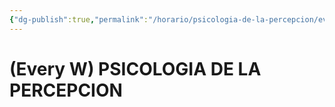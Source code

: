 ```yaml
---
{"dg-publish":true,"permalink":"/horario/psicologia-de-la-percepcion/every-w-psicologia-de-la-percepcion/","title":"PSICOLOGIA DE LA PERCEPCION","created":"2023-03-21T10:30:18.498-05:00","updated":"2023-03-23T01:33:13.610-05:00"}
---
```


# (Every W) PSICOLOGIA DE LA PERCEPCION

